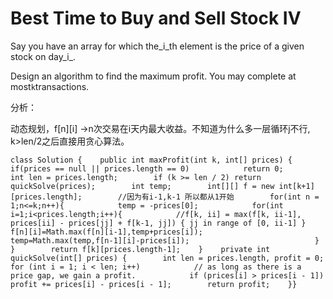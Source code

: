 # Best Time to Buy and Sell Stock IV

Say you have an array for which the_i\_th element is the price of a given stock on day\_i_.

Design an algorithm to find the maximum profit. You may complete at most`k`transactions.

分析：

动态规划，f\[n\]\[i\] -&gt;n次交易在i天内最大收益。不知道为什么多一层循环j不行, k&gt;len/2之后直接用贪心算法。

```text
class Solution {    public int maxProfit(int k, int[] prices) {        if(prices == null || prices.length == 0)            return 0;        int len = prices.length;        if (k >= len / 2) return quickSolve(prices);        int temp;        int[][] f = new int[k+1][prices.length];        //因为有i-1,k-1 所以都从1开始        for(int n = 1;n<=k;n++){            temp = -prices[0];            for(int i=1;i<prices.length;i++){            //f[k, ii] = max(f[k, ii-1], prices[ii] - prices[jj] + f[k-1, jj]) { jj in range of [0, ii-1] }                f[n][i]=Math.max(f[n][i-1],temp+prices[i]);                temp=Math.max(temp,f[n-1][i]-prices[i]);                            }        }        return f[k][prices.length-1];    }    private int quickSolve(int[] prices) {        int len = prices.length, profit = 0;        for (int i = 1; i < len; i++)            // as long as there is a price gap, we gain a profit.            if (prices[i] > prices[i - 1]) profit += prices[i] - prices[i - 1];        return profit;    }}
```

